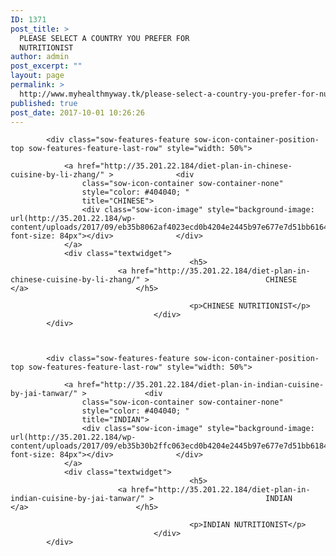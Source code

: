 ```yaml
---
ID: 1371
post_title: >
  PLEASE SELECT A COUNTRY YOU PREFER FOR
  NUTRITIONIST
author: admin
post_excerpt: ""
layout: page
permalink: >
  http://www.myhealthmyway.tk/please-select-a-country-you-prefer-for-nutritionist/
published: true
post_date: 2017-10-01 10:26:26
---
```

<div id="pl-1371"  class="panel-layout" ><div id="pg-1371-0"  class="panel-grid panel-no-style" ><div id="pgc-1371-0-0"  class="panel-grid-cell"  data-weight="1" ><div id="panel-1371-0-0-0" class="so-panel widget widget_sow-features panel-first-child panel-last-child" data-index="0" data-style="{&quot;background_image_attachment&quot;:false,&quot;background_display&quot;:&quot;tile&quot;}" ><div class="so-widget-sow-features so-widget-sow-features-default-015a7d704d63">
<div class="sow-features-list sow-features-responsive">

			
			
			<div class="sow-features-feature sow-icon-container-position-top sow-features-feature-last-row" style="width: 50%">

				<a href="http://35.201.22.184/diet-plan-in-chinese-cuisine-by-li-zhang/" >				<div
					class="sow-icon-container sow-container-none"
                    style="color: #404040; "
					title="CHINESE">
					<div class="sow-icon-image" style="background-image: url(http://35.201.22.184/wp-content/uploads/2017/09/eb35b8062af4023ecd0b4204e2445b97e677e7d51bb6164491_1920.png); font-size: 84px"></div>				</div>
				</a>
				<div class="textwidget">
											<h5>
							<a href="http://35.201.22.184/diet-plan-in-chinese-cuisine-by-li-zhang/" >							CHINESE							</a>						</h5>
					
											<p>CHINESE NUTRITIONIST</p>					
									</div>
			</div>

		
			
			<div class="sow-features-feature sow-icon-container-position-top sow-features-feature-last-row" style="width: 50%">

				<a href="http://35.201.22.184/diet-plan-in-indian-cuisine-by-jai-tanwar/" >				<div
					class="sow-icon-container sow-container-none"
                    style="color: #404040; "
					title="INDIAN">
					<div class="sow-icon-image" style="background-image: url(http://35.201.22.184/wp-content/uploads/2017/09/eb35b30b2ffc063ecd0b4204e2445b97e677e7d51bb6184593_1920.png); font-size: 84px"></div>				</div>
				</a>
				<div class="textwidget">
											<h5>
							<a href="http://35.201.22.184/diet-plan-in-indian-cuisine-by-jai-tanwar/" >							INDIAN							</a>						</h5>
					
											<p>INDIAN NUTRITIONIST</p>					
									</div>
			</div>

			
</div>
</div></div></div></div></div>